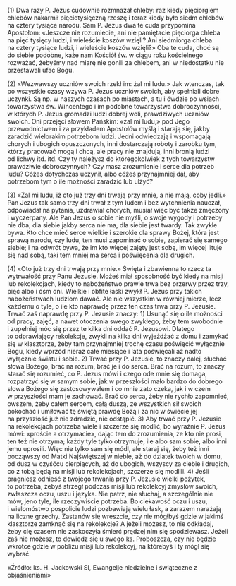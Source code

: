 
\(1\) Dwa razy P. Jezus cudownie rozmnażał chleby: raz kiedy pięciorgiem
chlebów nakarmił pięciotysięczną rzeszę i teraz kiedy było siedm chlebów
na cztery tysiące narodu. Sam P. Jezus dwa te cuda przypomina Apostołom:
«Jeszcze nie rozumiecie, ani nie pamiętacie pięciorga chleba na pięć
tysięcy ludzi, i wieleście koszów wzięli? Ani siedmiorga chleba
na cztery tysiące ludzi, i wieleście koszów wzięli?» Oba te cuda, choć
są do siebie podobne, każe nam Kościół św. w ciągu roku kościelnego
rozważać, żebyśmy nad miarę nie gonili za chlebem, ani w niedostatku nie
przestawali ufać Bogu.

\(2\) «Wezwawszy uczniów swoich rzekł im: żal mi ludu.» Jak wtenczas,
tak po wszystkie czasy wzywa P. Jezus uczniów swoich, aby spełniali
dobre uczynki. Są np. w naszych czasach po miastach, a tu i ówdzie
po wsiach towarzystwa św. Wincentego i im podobne towarzystwa
dobroczynności, w których P. Jezus gromadzi ludzi dobrej woli,
prawdziwych uczniów swoich. Oni przejęci słowem Pańskim: «żal mi ludu,»
pod Jego przewodnictwem i za przykładem Apostołów myślą i starają się,
jakby zaradzić wielorakim potrzebom ludzi. Jedni odwiedzają i wspomagają
chorych i ubogich opuszczonych, inni dostarczają roboty i zarobku tym,
którzy pracować mogą i chcą, ale pracy nie znajdują, inni bronią ludzi
od lichwy itd. itd. Czy ty należysz do któregokolwiek z tych towarzystw
prawdziwie dobroczynnych? Czy masz zrozumienie i serce dla potrzeb ludu?
Cóżeś dotychczas uczynił, albo cóżeś przynajmniej dał, aby potrzebom tym
o ile możności zaradzić lub ulżyć?

\(3\) «Żal mi ludu, iż oto już trzy dni trwają przy mnie, a nie mają,
coby jedli.» Pan Jezus tak samo trzy dni trwał z tym ludem i bez
wytchnienia nauczał, odpowiadał na pytania, uzdrawiał chorych, musiał
więc być także zmęczony i wyczerpany. Ale Pan Jezus o sobie nie myśli,
o swoje wygody i potrzeby nie dba, dla siebie jakby serca nie ma, dla
siebie jest twardy. Tak zwykle bywa. Kto chce mieć serce wielkie
i szerokie dla sprawy Bożej, która jest sprawą narodu, czy ludu, ten
musi zapominać o sobie, zapierać się samego siebie; i na odwrót bywa,
że im kto więcej zajęty jest sobą, im więcej lituje się nad sobą, taki
tem mniej ma serca i poświęcenia dla drugich.

\(4\) «Oto już trzy dni trwają przy mnie.» Święta i zbawienna to rzecz
ta wytrwałość przy Panu Jezusie. Możeś miał sposobność być kiedy
na misji lub rekolekcjach, kiedy to nabożeństwo prawie trwa bez przerwy
przez trzy, pięć albo i óśm dni. Wielkie i obfite łaski zwykł P. Jezus
przy takich nabożeństwach ludziom dawać. Ale nie wszystkim w równiej
mierze, lecz każdemu o tyle, o ile kto naprawdę przez ten czas trwa przy
P. Jezusie. Trwać zaś naprawdę przy P. Jezusie znaczy: 1) Usunąć się
o ile możności od pracy, zajęć, a nawet otoczenia swego zwykłego,
żeby tem swobodnie i zupełniej móc się przez te kilka dni oddać
P. Jezusowi. Dlatego to odprawiający rekolekcje, zwykli na kilka dni
wyjeżdżać z domu i zamykać się w klasztorze, żeby tam przynajmniej
trochę czasu poświęcić wyłącznie Bogu, kiedy wprzód nieraz całe miesiące
i lata poświęcali aż nadto wyłącznie światu i sobie. 2) Trwać przy
P. Jezusie, to znaczy dalej, słuchać słowa Bożego, brać na rozum, brać
je i do serca. Brać na rozum, to znaczy starać się rozumieć, co P. Jezus
mówi i czego ode mnie się domaga, rozpatrzyć się w samym sobie, jak
w przeszłości mało bardzo do dobrego słowa Bożego się zastosowywałem
i co mnie zato czeka, jak i w czem w przyszłości mam je zachować. Brać
do serca, żeby nie rychło zapomnieć, owszem, żeby całem sercem, całą
duszą, ze wszystkich sił swoich pokochać i umiłować tę świętą prawdę
Bożą i za nic w świecie jej na przyszłość już nie zdradzić, nie
odstąpić. 3) Aby trwać przy P. Jezusie na rekolekcjach potrzeba wiele
i szczerze się modlić, bo wyraźnie P. Jezus mówi: «proście
a otrzymacie», dając tem do zrozumienia, że kto nie prosi, ten też nie
otrzyma; każdy tyle tylko otrzymuje, ile albo sam sobie, albo inni jemu
uprosili. Więc nie tylko sam się módl, ale staraj się, żeby też inni
począwszy od Matki Najświętszej w niebie, aż do dziatek twoich w domu,
od dusz w czyśćcu cierpiących, aż do ubogich, wszyscy za ciebie
i drugich, co z tobą będą na misji lub rekolekcjach, szczerze się
modlili. 4) Jeśli pragniesz odnieść z twojego trwania przy P. Jezusie
wielki pożytek, to potrzeba, żebyś strzegł podczas misji lub rekolekcyj
zmysłów swoich, zwłaszcza oczu, uszu i języka. Nie patrz, nie słuchaj,
a szczególnie nie mów, jeno tyle, ile rzeczywiście potrzeba. Bo
ciekawość oczu i uszu, i wielomóstwo pospolicie ludzi pozbawiają wielu
łask, a zarazem narażają na liczne grzechy. Zastanów się wreszcie, czy
nie mógłbyś gdzie w jakimś klasztorze zamknąć się na rekolekcje?
A jeżeli możesz, to nie odkładaj, żeby cię czasem nie zaskoczyła śmierć
prędzej nim się spodziewasz. Jeżeli zaś nie możesz, to dowiedz się
u swego ks. Proboszcza, czy nie będzie wkrótce gdzie w pobliżu misji lub
rekolekcyj, na którebyś i ty mógł się wybrać.

«Źródło: ks. H. Jackowski SI, Ewangelje niedzielne i świąteczne z objaśnieniami»

